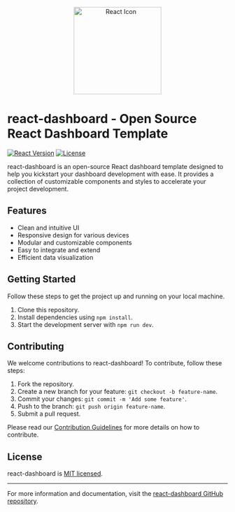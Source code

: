 <p align="center">
  <img src="https://upload.wikimedia.org/wikipedia/commons/thumb/a/a7/React-icon.svg/2560px-React-icon.svg.png" alt="React Icon" width="200" height="200">
</p>

# react-dashboard - Open Source React Dashboard Template

[![React Version](https://img.shields.io/badge/React-18.2.0-blue.svg)](https://reactjs.org/)
[![License](https://img.shields.io/badge/License-MIT-green.svg)](https://opensource.org/licenses/MIT)

react-dashboard is an open-source React dashboard template designed to help you kickstart your dashboard development with ease. It provides a collection of customizable components and styles to accelerate your project development.

## Features

- Clean and intuitive UI
- Responsive design for various devices
- Modular and customizable components
- Easy to integrate and extend
- Efficient data visualization

## Getting Started

Follow these steps to get the project up and running on your local machine.

1. Clone this repository.
2. Install dependencies using `npm install`.
3. Start the development server with `npm run dev`.

## Contributing

We welcome contributions to react-dashboard! To contribute, follow these steps:

1. Fork the repository.
2. Create a new branch for your feature: `git checkout -b feature-name`.
3. Commit your changes: `git commit -m 'Add some feature'`.
4. Push to the branch: `git push origin feature-name`.
5. Submit a pull request.

Please read our [Contribution Guidelines](CONTRIBUTING.md) for more details on how to contribute.

## License

react-dashboard is [MIT licensed](LICENSE).

---

For more information and documentation, visit the [react-dashboard GitHub repository](https://github.com/your-username/react-dash-pro).

